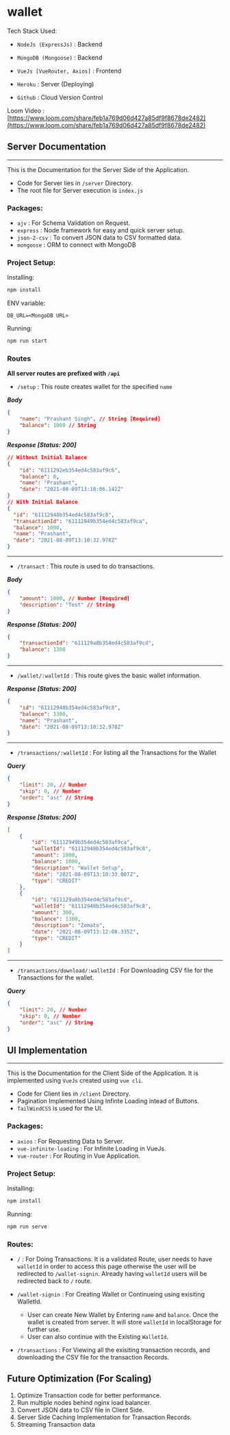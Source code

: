 # wallet

Tech Stack Used:

- `NodeJs (ExpressJs)` : Backend
- `MongoDB (Mongoose)` : Backend
- `VueJs [VueRouter, Axios]` : Frontend

- `Heroku` : Server (Deploying)
- `Github` : Cloud Version Control

Loom Video : [https://www.loom.com/share/feb1a769d06d427a85df9f8678de2482](https://www.loom.com/share/feb1a769d06d427a85df9f8678de2482)

## Server Documentation

---

This is the Documentation for the Server Side of the Application.

- Code for Server lies in `/server` Directory.
- The root file for Server execution is `index.js`

### Packages:

- `ajv` : For Schema Validation on Request.
- `express` : Node framework for easy and quick server setup.
- `json-2-csv` : To convert JSON data to CSV formatted data.
- `mongoose` : ORM to connect with MongoDB

### Project Setup:

Installing:

```sh
npm install
```

ENV variable:

```
DB_URL=<MongoDB URL>
```

Running:

```sh
npm run start
```

### Routes

**All server routes are prefixed with `/api`**

- `/setup` : This route creates wallet for the specified `name`

**_Body_**

```json
{
	"name": "Prashant Singh", // String [Required]
	"balance": 1000 // String
}
```

**_Response [Status: 200]_**

```json
// Without Initial Balance
{
	"id": "6111292eb354ed4c583af9c6",
	"balance": 0,
	"name": "Prashant",
	"date": "2021-08-09T13:10:06.142Z"
}
// With Initial Balance
{
  "id": "61112948b354ed4c583af9c8",
  "transactionId": "61112949b354ed4c583af9ca",
  "balance": 1000,
  "name": "Prashant",
  "date": "2021-08-09T13:10:32.978Z"
}
```

---

- `/transact` : This route is used to do transactions.

**_Body_**

```json
{
	"amount": 1000, // Number [Required]
	"description": "Test" // String
}
```

**_Response [Status: 200]_**

```json
{
	"transactionId": "611129a8b354ed4c583af9cd",
	"balance": 1300
}
```

---

- `/wallet/:walletId` : This route gives the basic wallet information.

**_Response [Status: 200]_**

```json
{
	"id": "61112948b354ed4c583af9c8",
	"balance": 1300,
	"name": "Prashant",
	"date": "2021-08-09T13:10:32.978Z"
}
```

---

- `/transactions/:walletId` : For listing all the Transactions for the Wallet

**_Query_**

```json
{
	"limit": 20, // Number
	"skip": 0, // Number
	"order": "asc" // String
}
```

**_Response [Status: 200]_**

```json
[
	{
		"id": "61112949b354ed4c583af9ca",
		"walletId": "61112948b354ed4c583af9c8",
		"amount": 1000,
		"balance": 1000,
		"description": "Wallet Setup",
		"date": "2021-08-09T13:10:33.007Z",
		"type": "CREDIT"
	},
	{
		"id": "611129a8b354ed4c583af9cd",
		"walletId": "61112948b354ed4c583af9c8",
		"amount": 300,
		"balance": 1300,
		"description": "Zomato",
		"date": "2021-08-09T13:12:08.335Z",
		"type": "CREDIT"
	}
]
```

---

- `/transactions/download/:walletId` : For Downloading CSV file for the Transactions for the wallet.

**_Query_**

```json
{
	"limit": 20, // Number
	"skip": 0, // Number
	"order": "asc" // String
}
```

## UI Implementation

---

This is the Documentation for the Client Side of the Application. It is implemented using `VueJs` created using `vue cli`.

- Code for Client lies in `/client` Directory.
- Pagination Implemented Using Infinte Loading intead of Buttons.
- `TailWindCSS` is used for the UI.

### Packages:

- `axios` : For Requesting Data to Server.
- `vue-infinite-loading` : For Infinite Loading in VueJs.
- `vue-router` : For Routing in Vue Application.

### Project Setup:

Installing:

```sh
npm install
```

Running:

```sh
npm run serve
```

### Routes:

- `/` : For Doing Transactions. It is a validated Route, user needs to have `walletId` in order to access this page otherwise the user will be redirected to `/wallet-signin`. Already having `walletId` users will be redirected back to `/` route.
- `/wallet-signin` : For Creating Wallet or Continueing using exisiting WalletId.

  - User can create New Wallet by Entering `name` and `balance`. Once the wallet is created from server. It will store `walletId` in localStorage for further use.
  - User can also continue with the Existing `WalletId`.

- `/transactions` : For Viewing all the exisiting transaction records, and downloading the CSV file for the transaction Records.

## Future Optimization (For Scaling)

1. Optimize Transaction code for better performance.
2. Run multiple nodes behind nginx load balancer.
3. Convert JSON data to CSV file in Client Side.
4. Server Side Caching Implementation for Transaction Records.
5. Streaming Transaction data
